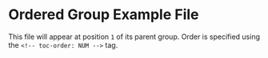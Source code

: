 <!-- toc-order: 1 -->

# Ordered Group Example File

This file will appear at position `1` of its parent group. Order is specified using the `<!-- toc-order: NUM -->` tag.